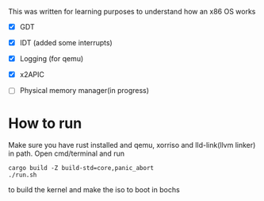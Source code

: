 This was written for learning purposes to understand how an x86 OS works

- [x] GDT
- [x] IDT (added some interrupts)
- [x] Logging (for qemu)
- [x] x2APIC
- [ ] Physical memory manager(in progress)


# How to run
Make sure you have rust installed and qemu, xorriso and lld-link(llvm linker) in path.
Open cmd/terminal and run 
```
cargo build -Z build-std=core,panic_abort
./run.sh
```
to build the kernel and make the iso to boot in bochs
